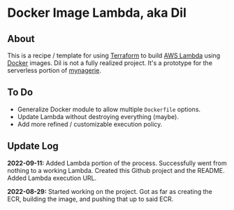 # Docker Image Lambda, aka Dil

## About

This is a recipe / template for using [Terraform](https://www.terraform.io/) to build [AWS Lambda](https://docs.aws.amazon.com/lambda/index.html) using [Docker](https://www.docker.com/) images.
Dil is not a fully realized project.
It's a prototype for the serverless portion of [mynagerie](https://github.com/andreburto/mynagerie).

## To Do

* Generalize Docker module to allow multiple `Dockerfile` options.
* Update Lambda without destroying everything (maybe).
* Add more refined / customizable execution policy.

## Update Log

**2022-09-11:** Added Lambda portion of the process.
Successfully went from nothing to a working Lambda.
Created this Github project and the README.
Added Lambda execution URL.

**2022-08-29:** Started working on the project.
Got as far as creating the ECR, building the image, and pushing that up to said ECR.

